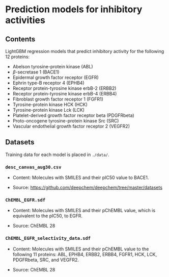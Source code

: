 # Prediction models for inhibitory activities

## Contents

LightGBM regression models that predict inhibitory activity for the following 12 proteins:
- Abelson tyrosine-protein kinase (ABL)
- $\beta$-secretase 1 (BACE1)
- Epidermal growth factor receptor (EGFR)
- Ephrin type-B receptor 4 (EPHB4)
- Receptor protein-tyrosine kinase erbB-2 (ERBB2)
- Receptor protein-tyrosine kinase erbB-4 (ERBB4)
- Fibroblast growth factor receptor 1 (FGFR1)
- Tyrosine-protein kinase HCK (HCK)
- Tyrosine-protein kinase Lck (LCK)
- Platelet-derived growth factor receptor beta (PDGFRbeta)
- Proto-oncogene tyrosine-protein kinase Src (SRC)
- Vascular endothelial growth factor receptor 2 (VEGFR2)

## Datasets

Training data for each model is placed in `./data/`.

### `desc_canvas_aug30.csv`

- Content: Molecules with SMILES and their pIC50 value to BACE1.

- Source: https://github.com/deepchem/deepchem/tree/master/datasets

### `ChEMBL_EGFR.sdf`

- Content: Molecules with SMILES and their pChEMBL value, which is equivalent to the pIC50, to EGFR.

- Source: ChEMBL 28

### `ChEMBL_EGFR_selectivity_data.sdf`

- Content: Molecules with SMILES and their pChEMBL value to the following 11 proteins: ABL, EPHB4, ERBB2, ERBB4, FGFR1, HCK, LCK, PDGFRbeta, SRC, and VEGFR2.

- Source: ChEMBL 28